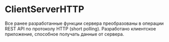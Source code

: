 # ClientServerHTTP
Все ранее разработанные функции сервера преобразованы в операции REST API по протоколу HTTP (short polling). Разработано клиентское приложение, способное получать данные от сервера.
